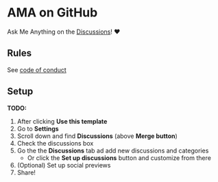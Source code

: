 # AMA on GitHub

<!-- This is a template for AMAs, use discussions as forum :) ❤️ -->

<!-- make sure you have a social preview uploaded for sharing on the socials -->

Ask Me Anything on the [Discussions](https://github.com/Zeyu-Li/AMA/discussions)! ❤️

## Rules

See [code of conduct](https://github.com/Zeyu-Li/AMA/blob/master/CODE_OF_CONDUCT.md)



## Setup

**TODO:**

1. After clicking **Use this template**
2. Go to **Settings**
3. Scroll down and find **Discussions** (above **Merge button**)
4. Check the discussions box
5. Go the the **Discussions** tab ad add new discussions and categories 
   * Or click the **Set up discussions** button and customize from there
6. (Optional) Set up social previews
7. Share!